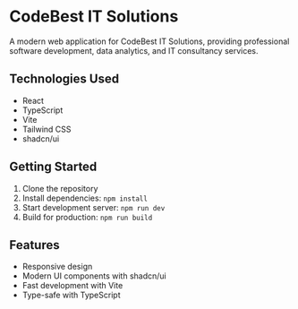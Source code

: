 # CodeBest IT Solutions

A modern web application for CodeBest IT Solutions, providing professional software development, data analytics, and IT consultancy services.

## Technologies Used

- React
- TypeScript
- Vite
- Tailwind CSS
- shadcn/ui

## Getting Started

1. Clone the repository
2. Install dependencies: `npm install`
3. Start development server: `npm run dev`
4. Build for production: `npm run build`

## Features

- Responsive design
- Modern UI components with shadcn/ui
- Fast development with Vite
- Type-safe with TypeScript
